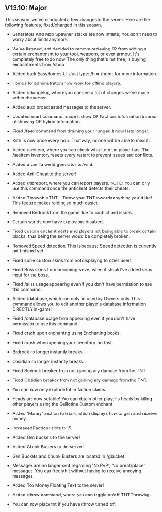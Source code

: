 ## V13.10: Major
This season, we've conducted a few changes to the server. Here are the following features, fixed/changed in this season.

- Generators And Mob Spawner stacks are now infinite; You don't need to worry about limits anymore.

- We've listened, and decided to remove retrieving XP from adding a certain enchantment to your tool, weapons, or even armour. It's completely free to do now! The only thing that's not free, is buying enchantments from /shop.

- Added back EasyHomes UI. Just type: /h or /home for more information.

- Homes for administrators now work for offline players.

- Added /changelog, where you can see a list of changes we've made within the server.

- Added auto broadcasted messages to the server.

- Updated /start command, made it show OP Factions information instead of showing OP hybrid information.

- Fixed /feed command from draining your hunger. It now lasts longer.

- Koth is now once every hour. That way, no one will be able to miss it.

- Added /seeitem, where you can check what item the player has. The /seeitem inventory resets every restart to prevent issues and conflicts.

- Added a vanilla world generator to /wild.

- Added Anti-Cheat to the server!

- Added /mbreport, where you can report players. NOTE: You can only use this command once the anticheat detects their cheats.

- Added Throwable TNT - Throw your TNT towards anything you'd like! This feature makes raiding so much easier.

- Removed Bedrock from the game due to conflict and issues.

- Certain worlds now have explosions disabled.

- Fixed custom enchantments and players not being able to break certain blocks, thus being the server would be completely broken.

- Removed Speed detection. This is because Speed detection is currently not finished yet.

- Fixed some custom skins from not displaying to other users.

- Fixed Boss skins from becoming steve, when it should've added skins input for the boss.

- Fixed /alias usage appearing even if you don't have permission to use this command.

- Added /database, which can only be used by Owners only. This command allows you to edit another player's database information DIRECTLY in-game!

- Fixed /database usage from appearing even if you don't have permission to use this command.

- Fixed crash upon enchanting using Enchanting books.

- Fixed crash when opening your inventory too fast.

- Bedrock no longer instantly breaks.

- Obsidian no longer instantly breaks.

- Fixed Bedrock breaker from not gaining any damage from the TNT.

- Fixed Obsidian breaker from not gaining any damage from the TNT.

- You can now only explode tnt in faction claims.

- Heads are now sellable! You can obtain other player's heads by killing other players using the Guillotine Custom enchant.

- Added 'Money' section to /start, which displays how to gain and receive money.

- Increased Factions slots to 15.

- Added Gen buckets to the server!

- Added Chunk Busters to the server!

- Gen Buckets and Chunk Busters are located in /gbucket

- Messages are no longer sent regarding 'No PvP', 'No break/place' messages. You can freely hit without having to receive annoying messages.

- Added Top Money Floating Text to the server!

- Added /throw command, where you can toggle on/off TNT Throwing.

- You can now place tnt if you have /throw turned off.
